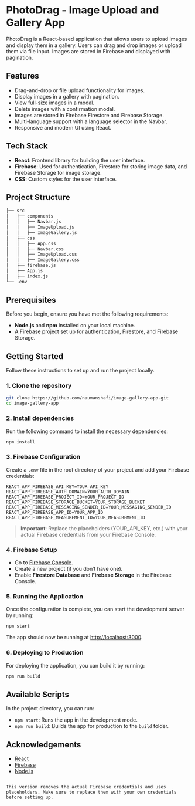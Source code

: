 # PhotoDrag - Image Upload and Gallery App

PhotoDrag is a React-based application that allows users to upload images and display them in a gallery. Users can drag and drop images or upload them via file input. Images are stored in Firebase and displayed with pagination.

## Features

- Drag-and-drop or file upload functionality for images.
- Display images in a gallery with pagination.
- View full-size images in a modal.
- Delete images with a confirmation modal.
- Images are stored in Firebase Firestore and Firebase Storage.
- Multi-language support with a language selector in the Navbar.
- Responsive and modern UI using React.

## Tech Stack

- **React**: Frontend library for building the user interface.
- **Firebase**: Used for authentication, Firestore for storing image data, and Firebase Storage for image storage.
- **CSS**: Custom styles for the user interface.

## Project Structure

```bash
├── src
│   ├── components
│   │   ├── Navbar.js
│   │   ├── ImageUpload.js
│   │   ├── ImageGallery.js
│   ├── css
│   │   ├── App.css
│   │   ├── Navbar.css
│   │   ├── ImageUpload.css
│   │   ├── ImageGallery.css
│   ├── firebase.js
│   ├── App.js
│   ├── index.js
└── .env
```

## Prerequisites

Before you begin, ensure you have met the following requirements:

- **Node.js** and **npm** installed on your local machine.
- A Firebase project set up for authentication, Firestore, and Firebase Storage.

## Getting Started

Follow these instructions to set up and run the project locally.

### 1. Clone the repository

```bash
git clone https://github.com/naumanshafi/image-gallery-app.git
cd image-gallery-app
```

### 2. Install dependencies

Run the following command to install the necessary dependencies:

```bash
npm install
```

### 3. Firebase Configuration

Create a `.env` file in the root directory of your project and add your Firebase credentials:

```
REACT_APP_FIREBASE_API_KEY=YOUR_API_KEY
REACT_APP_FIREBASE_AUTH_DOMAIN=YOUR_AUTH_DOMAIN
REACT_APP_FIREBASE_PROJECT_ID=YOUR_PROJECT_ID
REACT_APP_FIREBASE_STORAGE_BUCKET=YOUR_STORAGE_BUCKET
REACT_APP_FIREBASE_MESSAGING_SENDER_ID=YOUR_MESSAGING_SENDER_ID
REACT_APP_FIREBASE_APP_ID=YOUR_APP_ID
REACT_APP_FIREBASE_MEASUREMENT_ID=YOUR_MEASUREMENT_ID
```

> **Important**: Replace the placeholders (YOUR_API_KEY, etc.) with your actual Firebase credentials from your Firebase Console.

### 4. Firebase Setup

- Go to [Firebase Console](https://console.firebase.google.com/).
- Create a new project (if you don’t have one).
- Enable **Firestore Database** and **Firebase Storage** in the Firebase Console.

### 5. Running the Application

Once the configuration is complete, you can start the development server by running:

```bash
npm start
```

The app should now be running at [http://localhost:3000](http://localhost:3000).

### 6. Deploying to Production

For deploying the application, you can build it by running:

```bash
npm run build
```

## Available Scripts

In the project directory, you can run:

- `npm start`: Runs the app in the development mode.
- `npm run build`: Builds the app for production to the `build` folder.

## Acknowledgements

- [React](https://reactjs.org/)
- [Firebase](https://firebase.google.com/)
- [Node.js](https://nodejs.org/)
```

This version removes the actual Firebase credentials and uses placeholders. Make sure to replace them with your own credentials before setting up.
